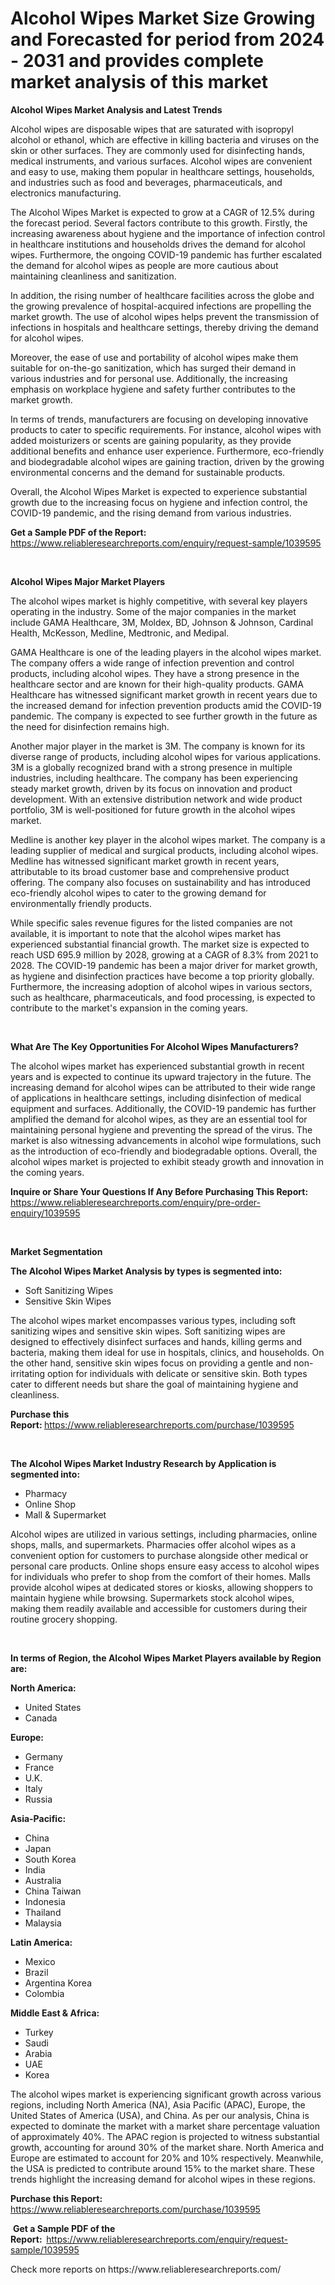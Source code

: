 <p><h1>Alcohol Wipes Market Size Growing and Forecasted for period from 2024 - 2031 and provides complete market analysis of this market</h1></p><p><strong>Alcohol Wipes Market Analysis and Latest Trends</strong></p>
<p><p>Alcohol wipes are disposable wipes that are saturated with isopropyl alcohol or ethanol, which are effective in killing bacteria and viruses on the skin or other surfaces. They are commonly used for disinfecting hands, medical instruments, and various surfaces. Alcohol wipes are convenient and easy to use, making them popular in healthcare settings, households, and industries such as food and beverages, pharmaceuticals, and electronics manufacturing.</p><p>The Alcohol Wipes Market is expected to grow at a CAGR of 12.5% during the forecast period. Several factors contribute to this growth. Firstly, the increasing awareness about hygiene and the importance of infection control in healthcare institutions and households drives the demand for alcohol wipes. Furthermore, the ongoing COVID-19 pandemic has further escalated the demand for alcohol wipes as people are more cautious about maintaining cleanliness and sanitization.</p><p>In addition, the rising number of healthcare facilities across the globe and the growing prevalence of hospital-acquired infections are propelling the market growth. The use of alcohol wipes helps prevent the transmission of infections in hospitals and healthcare settings, thereby driving the demand for alcohol wipes.</p><p>Moreover, the ease of use and portability of alcohol wipes make them suitable for on-the-go sanitization, which has surged their demand in various industries and for personal use. Additionally, the increasing emphasis on workplace hygiene and safety further contributes to the market growth.</p><p>In terms of trends, manufacturers are focusing on developing innovative products to cater to specific requirements. For instance, alcohol wipes with added moisturizers or scents are gaining popularity, as they provide additional benefits and enhance user experience. Furthermore, eco-friendly and biodegradable alcohol wipes are gaining traction, driven by the growing environmental concerns and the demand for sustainable products.</p><p>Overall, the Alcohol Wipes Market is expected to experience substantial growth due to the increasing focus on hygiene and infection control, the COVID-19 pandemic, and the rising demand from various industries.</p></p>
<p><strong>Get a Sample PDF of the Report:&nbsp;</strong> <a href="https://www.reliableresearchreports.com/enquiry/request-sample/1039595">https://www.reliableresearchreports.com/enquiry/request-sample/1039595</a></p>
<p>&nbsp;</p>
<p><strong>Alcohol Wipes Major Market Players</strong></p>
<p><p>The alcohol wipes market is highly competitive, with several key players operating in the industry. Some of the major companies in the market include GAMA Healthcare, 3M, Moldex, BD, Johnson & Johnson, Cardinal Health, McKesson, Medline, Medtronic, and Medipal.</p><p>GAMA Healthcare is one of the leading players in the alcohol wipes market. The company offers a wide range of infection prevention and control products, including alcohol wipes. They have a strong presence in the healthcare sector and are known for their high-quality products. GAMA Healthcare has witnessed significant market growth in recent years due to the increased demand for infection prevention products amid the COVID-19 pandemic. The company is expected to see further growth in the future as the need for disinfection remains high.</p><p>Another major player in the market is 3M. The company is known for its diverse range of products, including alcohol wipes for various applications. 3M is a globally recognized brand with a strong presence in multiple industries, including healthcare. The company has been experiencing steady market growth, driven by its focus on innovation and product development. With an extensive distribution network and wide product portfolio, 3M is well-positioned for future growth in the alcohol wipes market.</p><p>Medline is another key player in the alcohol wipes market. The company is a leading supplier of medical and surgical products, including alcohol wipes. Medline has witnessed significant market growth in recent years, attributable to its broad customer base and comprehensive product offering. The company also focuses on sustainability and has introduced eco-friendly alcohol wipes to cater to the growing demand for environmentally friendly products.</p><p>While specific sales revenue figures for the listed companies are not available, it is important to note that the alcohol wipes market has experienced substantial financial growth. The market size is expected to reach USD 695.9 million by 2028, growing at a CAGR of 8.3% from 2021 to 2028. The COVID-19 pandemic has been a major driver for market growth, as hygiene and disinfection practices have become a top priority globally. Furthermore, the increasing adoption of alcohol wipes in various sectors, such as healthcare, pharmaceuticals, and food processing, is expected to contribute to the market's expansion in the coming years.</p></p>
<p>&nbsp;</p>
<p><strong>What Are The Key Opportunities For Alcohol Wipes Manufacturers?</strong></p>
<p><p>The alcohol wipes market has experienced substantial growth in recent years and is expected to continue its upward trajectory in the future. The increasing demand for alcohol wipes can be attributed to their wide range of applications in healthcare settings, including disinfection of medical equipment and surfaces. Additionally, the COVID-19 pandemic has further amplified the demand for alcohol wipes, as they are an essential tool for maintaining personal hygiene and preventing the spread of the virus. The market is also witnessing advancements in alcohol wipe formulations, such as the introduction of eco-friendly and biodegradable options. Overall, the alcohol wipes market is projected to exhibit steady growth and innovation in the coming years.</p></p>
<p><strong>Inquire or Share Your Questions If Any Before Purchasing This Report:</strong> <a href="https://www.reliableresearchreports.com/enquiry/pre-order-enquiry/1039595">https://www.reliableresearchreports.com/enquiry/pre-order-enquiry/1039595</a></p>
<p>&nbsp;</p>
<p><strong>Market Segmentation</strong></p>
<p><strong>The Alcohol Wipes Market Analysis by types is segmented into:</strong></p>
<p><ul><li>Soft Sanitizing Wipes</li><li>Sensitive Skin Wipes</li></ul></p>
<p><p>The alcohol wipes market encompasses various types, including soft sanitizing wipes and sensitive skin wipes. Soft sanitizing wipes are designed to effectively disinfect surfaces and hands, killing germs and bacteria, making them ideal for use in hospitals, clinics, and households. On the other hand, sensitive skin wipes focus on providing a gentle and non-irritating option for individuals with delicate or sensitive skin. Both types cater to different needs but share the goal of maintaining hygiene and cleanliness.</p></p>
<p><strong>Purchase this Report:&nbsp;</strong><a href="https://www.reliableresearchreports.com/purchase/1039595">https://www.reliableresearchreports.com/purchase/1039595</a></p>
<p>&nbsp;</p>
<p><strong>The Alcohol Wipes Market Industry Research by Application is segmented into:</strong></p>
<p><ul><li>Pharmacy</li><li>Online Shop</li><li>Mall & Supermarket</li></ul></p>
<p><p>Alcohol wipes are utilized in various settings, including pharmacies, online shops, malls, and supermarkets. Pharmacies offer alcohol wipes as a convenient option for customers to purchase alongside other medical or personal care products. Online shops ensure easy access to alcohol wipes for individuals who prefer to shop from the comfort of their homes. Malls provide alcohol wipes at dedicated stores or kiosks, allowing shoppers to maintain hygiene while browsing. Supermarkets stock alcohol wipes, making them readily available and accessible for customers during their routine grocery shopping.</p></p>
<p>&nbsp;</p>
<p><strong>In terms of Region, the Alcohol Wipes Market Players available by Region are:</strong></p>
<p>
    <p> <strong> North America: </strong>
        <ul>
            <li>United States</li>
            <li>Canada</li>
        </ul>
        </p> 
    <p> <strong> Europe: </strong>
        <ul>
            <li>Germany</li>
            <li>France</li>
            <li>U.K.</li>
            <li>Italy</li>
            <li>Russia</li>
        </ul>
        </p> 
    <p> <strong> Asia-Pacific: </strong>
        <ul>
            <li>China</li>
            <li>Japan</li>
            <li>South Korea</li>
            <li>India</li>
            <li>Australia</li>
            <li>China Taiwan</li>
            <li>Indonesia</li>
            <li>Thailand</li>
            <li>Malaysia</li>
        </ul>
        </p> 
    <p> <strong> Latin America: </strong>
        <ul>
            <li>Mexico</li>
            <li>Brazil</li>
            <li>Argentina Korea</li>
            <li>Colombia</li>
        </ul>
        </p> 
    <p> <strong> Middle East & Africa: </strong>
        <ul>
            <li>Turkey</li>
            <li>Saudi</li>
            <li>Arabia</li>
            <li>UAE</li>
            <li>Korea</li>
        </ul>
    </p>
    </p>
<p><p>The alcohol wipes market is experiencing significant growth across various regions, including North America (NA), Asia Pacific (APAC), Europe, the United States of America (USA), and China. As per our analysis, China is expected to dominate the market with a market share percentage valuation of approximately 40%. The APAC region is projected to witness substantial growth, accounting for around 30% of the market share. North America and Europe are estimated to account for 20% and 10% respectively. Meanwhile, the USA is predicted to contribute around 15% to the market share. These trends highlight the increasing demand for alcohol wipes in these regions.</p></p>
<p><strong>Purchase this Report: </strong><a href="https://www.reliableresearchreports.com/purchase/1039595">https://www.reliableresearchreports.com/purchase/1039595</a></p>
<p>&nbsp;<strong>Get a Sample PDF of the Report:&nbsp;&nbsp;</strong><a href="https://www.reliableresearchreports.com/enquiry/request-sample/1039595">https://www.reliableresearchreports.com/enquiry/request-sample/1039595</a></p>
<p><strong></strong></p>
<p>Check more reports on https://www.reliableresearchreports.com/</p>